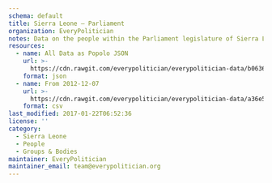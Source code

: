 ```yaml
---
schema: default
title: Sierra Leone — Parliament
organization: EveryPolitician
notes: Data on the people within the Parliament legislature of Sierra Leone.
resources:
  - name: All Data as Popolo JSON
    url: >-
      https://cdn.rawgit.com/everypolitician/everypolitician-data/b06368ba221615e036beaa4980c2c23c70084f92/data/Sierra_Leone/Parliament/ep-popolo-v1.0.json
    format: json
  - name: From 2012-12-07
    url: >-
      https://cdn.rawgit.com/everypolitician/everypolitician-data/a36e5da4821d07f38d727b813a3a1be9c17f7053/data/Sierra_Leone/Parliament/term-2-4.csv
    format: csv
last_modified: 2017-01-22T06:52:36
license: ''
category:
  - Sierra Leone
  - People
  - Groups & Bodies
maintainer: EveryPolitician
maintainer_email: team@everypolitician.org
---
```

